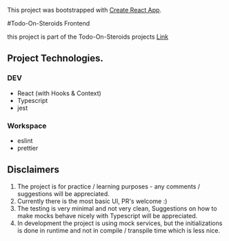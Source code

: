 This project was bootstrapped with [Create React App](https://github.com/facebook/create-react-app).

#Todo-On-Steroids Frontend

this project is part of the Todo-On-Steroids projects [Link]()

## Project Technologies.
### DEV
* React (with Hooks & Context)
* Typescript
* jest

### Workspace
* eslint
* prettier

## Disclaimers
1. The project is for practice / learning purposes - any comments / suggestions will be appreciated.
2. Currently there is the most basic UI, PR's welcome :)
3. The testing is very minimal and not very clean, Suggestions on how to make mocks behave nicely with Typescript will be appreciated.
4. In development the project is using mock services, but the initializations is done in runtime and not in compile / transpile time which is less nice.
